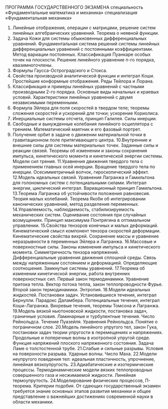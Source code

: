 ПРОГРАММА ГОСУДАРСТВЕННОГО ЭКЗАМЕНА
специальность «Фундаментальные математика и механика»
специализация «Фундаментальная механика»

1. Линейные отображения, операции с матрицами, решение систем линейных
алгебраических уравнений. Теорема о неявной функции.
2. Задача Кожи для системы обыкновенных дифференциальных уравнений.
Фундаментальная система решений системы линейных дифференциальных
уравнений с постоянными коэффициентами. Метод вариации постоянных.
Классификация Пуанкаре особых точек на плоскости. Решение линейного
уравнение п-го порядка, квазимногочлены.
3. Формулы Гаусса-Остроградского и Стокса.
4. Свойства производной аналитической функции и интеграл Коши.
Простейшие конформные отображения. Ряды Тейлора и Лорана.
5. Классификация и примеры линейных уравнений с частными производными
2-го порядка. Основные виды начальных и краевых условий.
Характеристики линейных уравнений с двумя независимыми переменными.
6. Формула Эйлера для поля скоростей в твердом теле; теоремы сложения
скоростей и ускорений для точки; ускорение Кориолиса.
7. Инерциальные системы отсчета, принцип Галилея. Силы инерции.
8. Свободные и вынужденные колебания линейного осциллятора с трением.
Математический маятник и его фазовый портрет.
9. Получение орбит в задаче о движении материальной точки в
гравитационном поле притягивающего центра.
10.Внутренние и внешние силы для системы материальных точек. Заданные
силы и реакции связей. Теоремы об изменении и законы сохранения
импульса, кинетического момента и кинетической энергии системы.
Модели сил трения.
11.Уравнения движения твердого тела с применением главных осей
инерции. Вращение твердого тела по инерции. Осесимметричный волчок,
гироскопический эффект.
12.Модель идеальных связей. Уравнения Лагранжа и Гамильтона для
голономных систем с потенциальными силами. Интеграл энергии,
циклический интеграл. Вариационный принцип Гамильтона.
13.Теорема Лагранжа об устойчивости положения равновесия. Теория малых
колебаний. Теорема Якоби об интегрировании канонических уравнений,
метод разделения переменных.
14.Управляемость, наблюдаемость, стабилизируемость механических
систем. Оценивание состояния при случайных возмущениях. Принцип
максимума Понтрягина в оптимальном управлении.
15.Свойства тензоров конечных и малых деформаций. Кинематический смысл
компонент тензора скоростей деформации. Кинематические свойства
вихрей. Сохранение массы и уравнение неразрывности в переменных
Эйлера и Лагранжа.
16.Массовые и поверхностные силы. Законы изменения импульса и
кинетического момента. Симметричность тензора напряжений.
Дифференциальные уравнения движения сплошной среды. Связь между
напряженным состоянием и деформацией. Определяющие соотношения.
Замкнутые системы уравнений.
17.Теорема об изменении кинетической энергии, работа внутренних
поверхностных сил. Первый закон термодинамики. Уравнение притока
тепла. Вектор потока тепла, закон теплопроводности Фурье. Второй
закон термодинамики. Энтропия.
18.Модели идеальных жидкостей. Постановки задач. Установившиеся
течения, интеграл Бернулли. Парадокс Даламбера. Потенциальные
течения, интеграл Коши-Лагранжа. Вихревые течения, теоремы Томсона
и Лагранжа.
19.Модель вязкой ньютоновской жидкости, постановка задач, граничные
условия. Ламинарные и турбулентные течения. Число Рейнольдса.
Течение Пуазейля. Уравнения Рейнольдса. Понятие о пограничном слое.
20.Модель линейного упругого тел, закон Гука, постановки задач теории
упругости в перемещениях и напряжениях. Продольные и поперечные
волны в изотропной упругой среде. Функция напряжений плоского
напряженного состояния. Задача Ламе о толстостенной трубе.
21.Слабые и сильные разрывы. Условия на поверхности разрыва. Ударные
волны. Число Маха.
22.Модели неупругого поведения тел: идеальная пластичность,
упрочнение, линейная вязкоупругость.
23.Адиабатические и изотермические процессы. Термодинамические модели
вязких теплопроводных совершенного газа и несжимаемой жидкости.
Линейная термоупрутость.
24.Моделирование физических процессов, П-теорема. Критерии подобия.
От сдающих государственный экзамен требуется знание основных этапов
развития механики и общее представление о важнейших достижениях
современной науки в области механики.